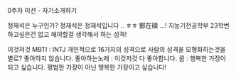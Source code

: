 0주차 미션 - 자기소개하기

정재석은 누구인가?
정재석은 정재석입니다 .. ㅎㅎ 鄭在碩 ...!
지능기전공학부 23학번 
하고싶은건 없고 해야할걸 생각해서 하는 성격!

이것저것
MBTI : INTJ 개인적으로 16가지의 성격으로 사람의 성격을 모형화하는것을 별로? 좋아하지 않습니다. 
좋아하는노래 : 이것저것 다 좋아합니다.
꿈 : 행복한 가장이 되고 싶습니다. 평범한 가장이 아닌 행복한 가장이고 싶습니다!
